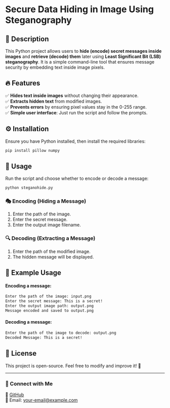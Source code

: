 # Secure Data Hiding in Image Using Steganography

## 📌 Description
This Python project allows users to **hide (encode) secret messages inside images** and **retrieve (decode) them** later using **Least Significant Bit (LSB) steganography**. It is a simple command-line tool that ensures message security by embedding text inside image pixels.

## 🔥 Features
✅ **Hides text inside images** without changing their appearance.  
✅ **Extracts hidden text** from modified images.  
✅ **Prevents errors** by ensuring pixel values stay in the 0-255 range.  
✅ **Simple user interface**: Just run the script and follow the prompts.  

## ⚙️ Installation
Ensure you have Python installed, then install the required libraries:
```sh
pip install pillow numpy
```

## 🚀 Usage
Run the script and choose whether to encode or decode a message:
```sh
python steganohide.py
```

### 🎭 Encoding (Hiding a Message)
1. Enter the path of the image.
2. Enter the secret message.
3. Enter the output image filename.

### 🔍 Decoding (Extracting a Message)
1. Enter the path of the modified image.
2. The hidden message will be displayed.

## 📝 Example Usage
#### Encoding a message:
```sh
Enter the path of the image: input.png
Enter the secret message: This is a secret!
Enter the output image path: output.png
Message encoded and saved to output.png
```

#### Decoding a message:
```sh
Enter the path of the image to decode: output.png
Decoded Message: This is a secret!
```

## 📜 License
This project is open-source. Feel free to modify and improve it! 🚀

---
### 🌟 Connect with Me
🔗 [GitHub](https://github.com/your-username)  
📧 Email: your-email@example.com

